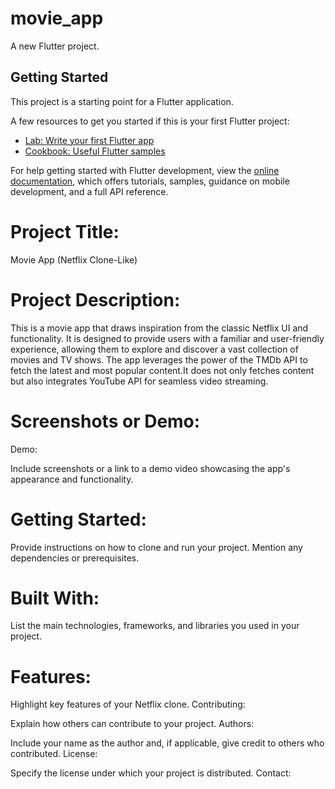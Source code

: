# movie_app

A new Flutter project.

## Getting Started

This project is a starting point for a Flutter application.

A few resources to get you started if this is your first Flutter project:

- [Lab: Write your first Flutter app](https://docs.flutter.dev/get-started/codelab)
- [Cookbook: Useful Flutter samples](https://docs.flutter.dev/cookbook)

For help getting started with Flutter development, view the
[online documentation](https://docs.flutter.dev/), which offers tutorials,
samples, guidance on mobile development, and a full API reference.


# Project Title: 
  Movie App (Netflix Clone-Like)

# Project Description:
  This is a movie app that draws inspiration from the classic Netflix UI and functionality. It is designed to provide users with a familiar and user-friendly   
  experience, allowing them to explore and discover a vast collection of movies and TV shows. The app leverages the power of the TMDb API to fetch the latest and most popular 
  content.It does not only fetches content but also integrates YouTube API for seamless video streaming.
  
# Screenshots or Demo:

  Demo: 


Include screenshots or a link to a demo video showcasing the app's appearance and functionality.
# Getting Started:

Provide instructions on how to clone and run your project.
Mention any dependencies or prerequisites.
# Built With:

List the main technologies, frameworks, and libraries you used in your project.
# Features:

Highlight key features of your Netflix clone.
Contributing:

Explain how others can contribute to your project.
Authors:

Include your name as the author and, if applicable, give credit to others who contributed.
License:

Specify the license under which your project is distributed.
Contact:
